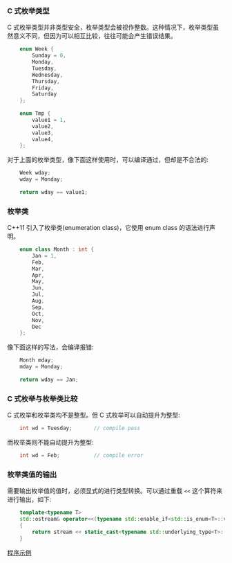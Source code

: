 
### C 式枚举类型

C 式枚举类型并非类型安全，枚举类型会被视作整数。这种情况下，枚举类型虽然意义不同，但因为可以相互比较，往往可能会产生错误结果。
```c    
    enum Week {
        Sunday = 0,
        Monday,
        Tuesday,
        Wednesday,
        Thursday,
        Friday,
        Saturday
    };
    
    enum Tmp {
        value1 = 1,
        value2,
        value3,
        value4,
    };
```
对于上面的枚举类型，像下面这样使用时，可以编译通过，但却是不合法的:
```c
    Week wday;
    wday = Monday;
    
    return wday == value1;
```


### 枚举类

C++11 引入了枚举类(enumeration class)，它使用 enum class 的语法进行声明。
```c++
    enum class Month : int {
        Jan = 1,
        Feb,
        Mar,
        Apr,
        May,
        Jun,
        Jul,
        Aug,
        Sep,
        Oct,
        Nov,
        Dec
    };
```
像下面这样的写法，会编译报错:
```c++
    Month mday;
    mday = Monday;
    
    return wday == Jan;
```


### C 式枚举与枚举类比较

C 式枚举和枚举类均不是整型。但 C 式枚举可以自动提升为整型:
```c
    int wd = Tuesday;       // compile pass
```
而枚举类则不能自动提升为整型:
```c++
    int wd = Feb;           // compile error
```


### 枚举类值的输出

需要输出枚举值的值时，必须显式的进行类型转换。可以通过重载 `<<` 这个算符来进行输出，如下:
```c++
    template<typename T>
    std::ostream& operator<<(typename std::enable_if<std::is_enum<T>::value, std::ostream>::type& stream, const T& e)
    {
        return stream << static_cast<typename std::underlying_type<T>::type>(e);
    }
```

[程序示例](t/06_enum_class.cpp)
